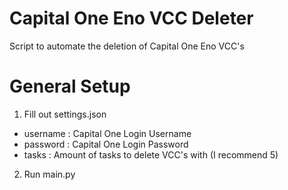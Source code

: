 
# Capital One Eno VCC Deleter
Script to automate the deletion of Capital One Eno VCC's

# General Setup
1. Fill out settings.json
- username : Capital One Login Username
- password : Capital One Login Password
- tasks : Amount of tasks to delete VCC's with (I recommend 5)
2. Run main.py
